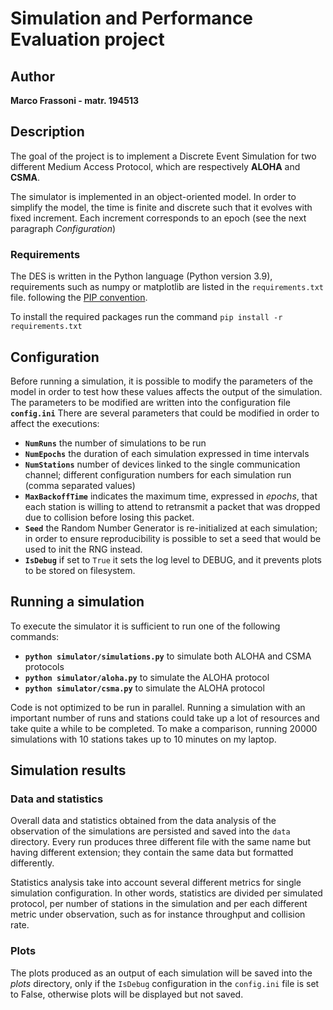 # Simulation and Performance Evaluation project
## Author
**Marco Frassoni - matr. 194513**

## Description
The goal of the project is to implement a Discrete Event Simulation for two different Medium Access Protocol, which are 
respectively **ALOHA** and **CSMA**.

The simulator is implemented in an object-oriented model. In order to simplify the model, the time is finite and discrete
such that it evolves with fixed increment. Each increment corresponds to an epoch (see the next paragraph _Configuration_)

### Requirements
The DES is written in the Python language (Python version 3.9), requirements such as numpy or matplotlib are listed in 
the `requirements.txt` file. following the [PIP convention](https://pip.pypa.io/en/stable/reference/requirements-file-format/).

To install the required packages run the command `pip install -r requirements.txt`

## Configuration
Before running a simulation, it is possible to modify the parameters of the model in order to test how these values
affects the output of the simulation.
The parameters to be modified are written into the configuration file **`config.ini`** 
There are several parameters that could be modified in order to affect the executions:
 - **`NumRuns`** the number of simulations to be run
 - **`NumEpochs`** the duration of each simulation expressed in time intervals
 - **`NumStations`** number of devices linked to the single communication channel; different configuration numbers for each simulation run (comma separated values)
 - **`MaxBackoffTime`** indicates the maximum time, expressed in _epochs_, that each station is willing to attend to retransmit a packet that was dropped due to collision before losing this packet.
 - **`Seed`** the Random Number Generator is re-initialized at each simulation; in order to ensure reproducibility is possible to set a seed that would be used to init the RNG instead.
 - **`IsDebug`** if set to `True` it sets the log level to DEBUG, and it prevents plots to be stored on filesystem.  

## Running a simulation
To execute the simulator it is sufficient to run one of the following commands:
 - **`python simulator/simulations.py`** to simulate both ALOHA and CSMA protocols
 - **`python simulator/aloha.py`** to simulate the ALOHA protocol
 - **`python simulator/csma.py`** to simulate the ALOHA protocol

Code is not optimized to be run in parallel. Running a simulation with an important number of runs and stations could 
take up a lot of resources and take quite a while to be completed. To make a comparison, running 20000 simulations 
with 10 stations takes up to 10 minutes on my laptop.

## Simulation results
### Data and statistics
Overall data and statistics obtained from the data analysis of the observation of the simulations are persisted and 
saved into the `data` directory. Every run produces three different file with the same name but having different 
extension; they contain the same data but formatted differently. 

Statistics analysis take into account several different metrics for single simulation configuration. In other words, 
statistics are divided per simulated protocol, per number of stations in the simulation and per each different 
metric under observation, such as for instance throughput and collision rate.

### Plots
The plots produced as an output of each simulation will be saved into the _plots_ directory, only if the `IsDebug` 
configuration in the `config.ini` file is set to False, otherwise plots will be displayed but not saved.
